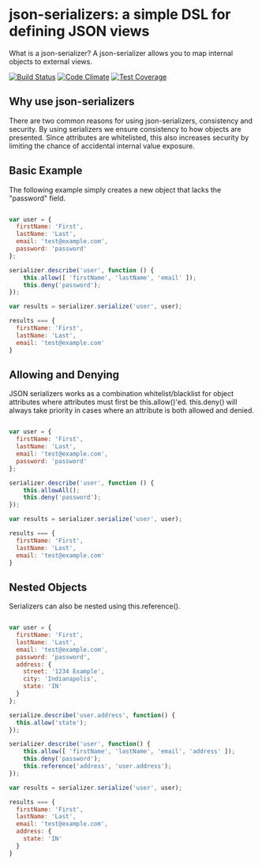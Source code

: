 json-serializers: a simple DSL for defining JSON views
======================================================

What is a json-serializer? A json-serializer allows you to map internal objects to external views.

[![Build Status](https://travis-ci.org/justinm/node-json-serializers.svg?branch=develop)](https://travis-ci.org/justinm/node-json-serializers)
  [![Code Climate](https://codeclimate.com/github/justinm/node-json-serializers/badges/gpa.svg)](https://codeclimate.com/github/justinm/node-json-serializers)
  [![Test Coverage](https://codeclimate.com/github/justinm/node-json-serializers/badges/coverage.svg)](https://codeclimate.com/github/justinm/node-json-serializers/coverage)
 
Why use json-serializers
------------------------

There are two common reasons for using json-serializers, consistency and security. By using serializers
we ensure consistency to how objects are presented. Since attributes are whitelisted, this also increases
security by limiting the chance of accidental internal value exposure.


Basic Example
-------------

The following example simply creates a new object that lacks the "password" field.

```javascript

var user = {
  firstName: 'First',
  lastName: 'Last',
  email: 'test@example.com',
  password: 'password'
};

serializer.describe('user', function () {
    this.allow([ 'firstName', 'lastName', 'email' ]);
    this.deny('password');
});

var results = serializer.serialize('user', user);

results === {
  firstName: 'First',
  lastName: 'Last',
  email: 'test@example.com'  
}

```


Allowing and Denying
--------------------

JSON serializers works as a combination whitelist/blacklist for object attributes where attributes must first 
 be this.allow()'ed. this.deny() will always take priority in cases where an attribute is both allowed and denied.
  
```javascript

var user = {
  firstName: 'First',
  lastName: 'Last',
  email: 'test@example.com',
  password: 'password'
};

serializer.describe('user', function () {
    this.allowAll();
    this.deny('password');
});

var results = serializer.serialize('user', user);

results === {
  firstName: 'First',
  lastName: 'Last',
  email: 'test@example.com'  
}

```


Nested Objects
--------------

Serializers can also be nested using this.reference().

```javascript

var user = {
  firstName: 'First',
  lastName: 'Last',
  email: 'test@example.com',
  password: 'password',
  address: {
    street: '1234 Example',
    city: 'Indianapolis',
    state: 'IN'
  }
};

serialize.describe('user.address', function() {
  this.allow('state');
});

serializer.describe('user', function() {
    this.allow([ 'firstName', 'lastName', 'email', 'address' ]);
    this.deny('password');
    this.reference('address', 'user.address');
});

var results = serializer.serialize('user', user);

results === {
  firstName: 'First',
  lastName: 'Last',
  email: 'test@example.com',
  address: {
    state: 'IN'
  }
}

```
